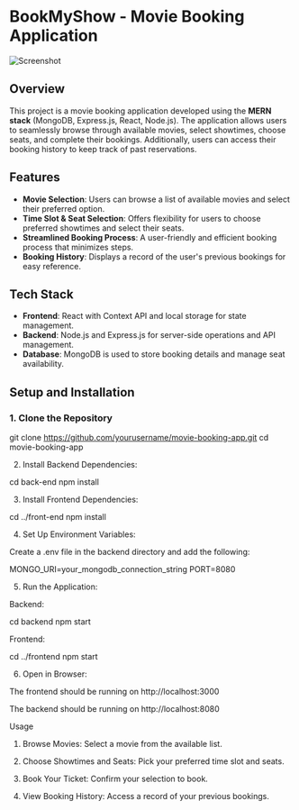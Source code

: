 # BookMyShow - Movie Booking Application

![Screenshot](https://github.com/user-attachments/assets/b47ede3b-0537-4f25-9c4c-f8c7d200b157)

## Overview

This project is a movie booking application developed using the **MERN stack** (MongoDB, Express.js, React, Node.js). The application allows users to seamlessly browse through available movies, select showtimes, choose seats, and complete their bookings. Additionally, users can access their booking history to keep track of past reservations.

## Features

- **Movie Selection**: Users can browse a list of available movies and select their preferred option.
- **Time Slot & Seat Selection**: Offers flexibility for users to choose preferred showtimes and select their seats.
- **Streamlined Booking Process**: A user-friendly and efficient booking process that minimizes steps.
- **Booking History**: Displays a record of the user's previous bookings for easy reference.

## Tech Stack

- **Frontend**: React with Context API and local storage for state management.
- **Backend**: Node.js and Express.js for server-side operations and API management.
- **Database**: MongoDB is used to store booking details and manage seat availability.

## Setup and Installation

### 1. Clone the Repository

git clone https://github.com/yourusername/movie-booking-app.git
cd movie-booking-app



2. Install Backend Dependencies:

cd back-end
npm install


3. Install Frontend Dependencies:

cd ../front-end
npm install


4. Set Up Environment Variables:

Create a .env file in the backend directory and add the following:

MONGO_URI=your_mongodb_connection_string
PORT=8080



5. Run the Application:

Backend:

cd backend
npm start

Frontend:

cd ../frontend
npm start



6. Open in Browser:

The frontend should be running on http://localhost:3000

The backend should be running on http://localhost:8080




Usage

1. Browse Movies: Select a movie from the available list.


2. Choose Showtimes and Seats: Pick your preferred time slot and seats.


3. Book Your Ticket: Confirm your selection to book.


4. View Booking History: Access a record of your previous bookings.
